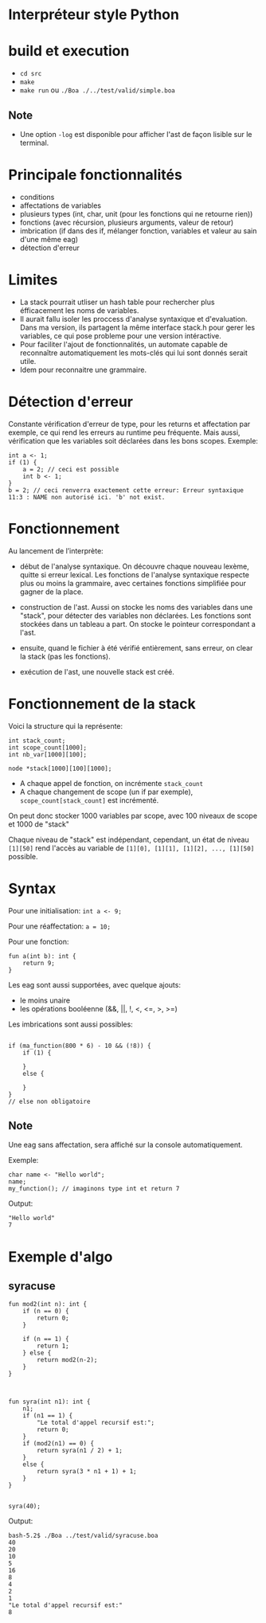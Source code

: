 # Interpréteur style Python



# build et execution

- `cd src`
- `make`
- `make run` ou `./Boa ./../test/valid/simple.boa`

## Note
- Une option `-log` est disponible pour afficher l'ast de façon lisible sur le terminal.

# Principale fonctionnalités

- conditions
- affectations de variables
- plusieurs types (int, char, unit (pour les fonctions qui ne retourne rien))
- fonctions (avec récursion, plusieurs arguments, valeur de retour)
- imbrication (if dans des if, mélanger fonction, variables et valeur au sain d'une même eag)
- détection d'erreur


# Limites

- La stack pourrait utliser un hash table pour rechercher plus éfficacement les noms de variables.
- Il aurait fallu isoler les proccess d'analyse syntaxique et d'evaluation. Dans ma version, ils partagent la même interface stack.h pour gerer les variables, ce qui pose probleme pour une version intéractive.
- Pour faciliter l'ajout de fonctionnalités, un automate capable de reconnaître automatiquement les mots-clés qui lui sont donnés serait utile.
- Idem pour reconnaitre une grammaire.

# Détection d'erreur

Constante vérification d'erreur de type, pour les returns et affectation par exemple, ce qui rend les erreurs au runtime peu fréquente.
Mais aussi, vérification que les variables soit déclarées dans les bons scopes.
Exemple:

```
int a <- 1;
if (1) {
    a = 2; // ceci est possible
    int b <- 1;
}
b = 2; // ceci renverra exactement cette erreur: Erreur syntaxique 11:3 : NAME non autorisé ici. 'b' not exist.
```


# Fonctionnement

Au lancement de l’interprète:
- début de l'analyse syntaxique. On découvre chaque nouveau lexème, quitte si erreur lexical. Les fonctions de l'analyse syntaxique respecte plus ou moins la grammaire, avec certaines fonctions simplifiée pour gagner de la place.
- construction de l'ast. Aussi on stocke les noms des variables dans une "stack", pour détecter des variables non déclarées. Les fonctions sont stockées dans un tableau a part. On stocke le pointeur correspondant a l'ast.

- ensuite, quand le fichier à été vérifié entièrement, sans erreur, on clear la stack (pas les fonctions).

- exécution de l'ast, une nouvelle stack est créé.


# Fonctionnement de la stack

Voici la structure qui la représente:
```
int stack_count;
int scope_count[1000];
int nb_var[1000][100];

node *stack[1000][100][1000];
```

- A chaque appel de fonction, on incrémente `stack_count`
- A chaque changement de scope (un if par exemple), `scope_count[stack_count]` est incrémenté.

On peut donc stocker 1000 variables par scope, avec 100 niveaux de scope et 1000 de "stack"

Chaque niveau de "stack" est indépendant, cependant, un état de niveau `[1][50]` rend l'accès au variable de `[1][0], [1][1], [1][2], ..., [1][50]` possible.





# Syntax

Pour une initialisation: `int a <- 9;`

Pour une réaffectation: `a = 10;`

Pour une fonction:

```
fun a(int b): int {
    return 9;
}
```
Les eag sont aussi supportées, avec quelque ajouts:

- le moins unaire
- les opérations booléenne (&&, ||, !, <, <=, >, >=)


Les imbrications sont aussi possibles:
```

if (ma_function(800 * 6) - 10 && (!8)) {
    if (1) {

    }
    else {

    }
}
// else non obligatoire
```


## Note

Une eag sans affectation, sera affiché sur la console automatiquement.

Exemple:

```
char name <- "Hello world";
name;
my_function(); // imaginons type int et return 7
```

Output:

```
"Hello world"
7
```



# Exemple d'algo

## syracuse

```
fun mod2(int n): int {
    if (n == 0) {
        return 0;
    }
    
    if (n == 1) {
        return 1;
    } else {
        return mod2(n-2);
    }
}



fun syra(int n1): int {
    n1;
    if (n1 == 1) {
        "Le total d'appel recursif est:";
        return 0;
    }
    if (mod2(n1) == 0) {
        return syra(n1 / 2) + 1;
    }
    else {
        return syra(3 * n1 + 1) + 1;
    }
}


syra(40);

```
Output:

```
bash-5.2$ ./Boa ../test/valid/syracuse.boa 
40
20
10
5
16
8
4
2
1
"Le total d'appel recursif est:"
8

```
